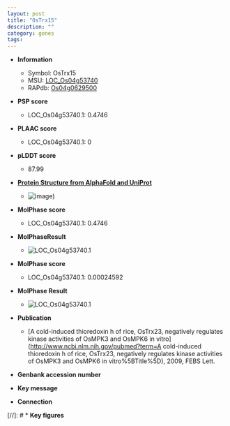 ```yaml
---
layout: post
title: "OsTrx15"
description: ""
category: genes
tags: 
---
```


* **Information**  
    + Symbol: OsTrx15  
    + MSU: [LOC_Os04g53740](http://rice.plantbiology.msu.edu/cgi-bin/ORF_infopage.cgi?orf=LOC_Os04g53740)  
    + RAPdb: [Os04g0629500](http://rapdb.dna.affrc.go.jp/viewer/gbrowse_details/irgsp1?name=Os04g0629500)  

* **PSP score**  
    + LOC_Os04g53740.1: 0.4746 

* **PLAAC score**  
    + LOC_Os04g53740.1: 0 

* **pLDDT score**
    + 87.99

* **[Protein Structure from AlphaFold and UniProt](https://www.uniprot.org/uniprotkb/Q0J9V5/entry#structure)**
    + ![image](https://ricepsp.github.io/images/Q0/AF-Q0J9V5-F1.png))

* **MolPhase score**
    + LOC_Os04g53740.1: 0.4746

* **MolPhaseResult**
    + ![LOC_Os04g53740.1](https://ricepsp.github.io/pictures/LOC_Os04g/LOC_Os04g53740.1.png)

* **MolPhase score**
    + LOC_Os04g53740.1: 0.00024592

* **MolPhase Result**
    + ![LOC_Os04g53740.1](https://304243504.github.io/Pictures/LOC_Os04g/LOC_Os04g53740.1.png)

* **Publication**  
    + [A cold-induced thioredoxin h of rice, OsTrx23, negatively regulates kinase activities of OsMPK3 and OsMPK6 in vitro](http://www.ncbi.nlm.nih.gov/pubmed?term=A cold-induced thioredoxin h of rice, OsTrx23, negatively regulates kinase activities of OsMPK3 and OsMPK6 in vitro%5BTitle%5D), 2009, FEBS Lett.

* **Genbank accession number**  

* **Key message**  

* **Connection**  

[//]: # * **Key figures**  


